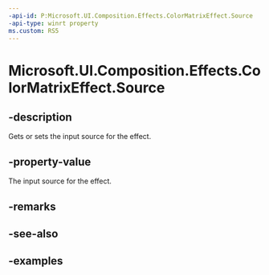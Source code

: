 ```yaml
---
-api-id: P:Microsoft.UI.Composition.Effects.ColorMatrixEffect.Source
-api-type: winrt property
ms.custom: RS5
---
```


<!-- Property syntax.
public IGraphicsEffectSource Source { get;  set; }
-->

# Microsoft.UI.Composition.Effects.ColorMatrixEffect.Source

## -description
Gets or sets the input source for the effect.

## -property-value
The input source for the effect.

## -remarks

## -see-also

## -examples

